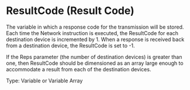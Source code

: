 # ResultCode (Result Code)

The variable in which a response code for the transmission will be stored. Each time the Network instruction is executed, the ResultCode for each destination device is incremented by 1. When a response is received back from a destination device, the ResultCode is set to -1.

If the Reps parameter (the number of destination devices) is greater than one, then ResultCode should be dimensioned as an array large enough to accommodate a result from each of the destination devices.

Type: Variable or Variable Array
